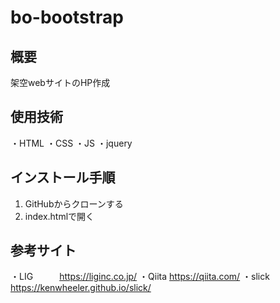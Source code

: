 # bo-bootstrap

## 概要
架空webサイトのHP作成

## 使用技術

・HTML
・CSS
・JS
・jquery

## インストール手順

1. GitHubからクローンする
1. index.htmlで開く

## 参考サイト

・LIG　　　https://liginc.co.jp/
・Qiita   https://qiita.com/
・slick   https://kenwheeler.github.io/slick/
